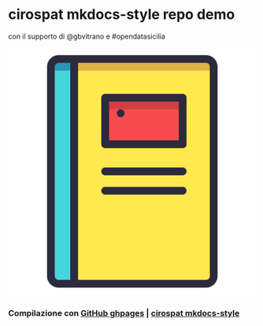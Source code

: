 # cirospat mkdocs-style repo demo

con il supporto di @gbvitrano e #opendatasicilia

[![logo ods](docs/img/logo.png)](http://opendatasicilia.it/)

### Compilazione con [GitHub ghpages](https://squidfunk.github.io/mkdocs-material/publishing-your-site/#with-github-actions) | [cirospat mkdocs-style](https://cirospat.github.io/mkdocs-style/)
